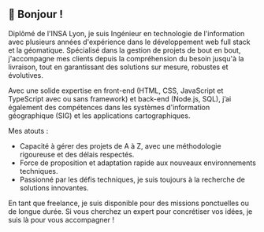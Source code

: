 ## 👋 Bonjour !

Diplômé de l'INSA Lyon, je suis Ingénieur en technologie de l'information avec plusieurs années d'expérience dans le développement web full stack et la géomatique. Spécialisé dans la gestion de projets de bout en bout, j'accompagne mes clients depuis la compréhension du besoin jusqu'à la livraison, tout en garantissant des solutions sur mesure, robustes et évolutives.

Avec une solide expertise en front-end (HTML, CSS, JavaScript et TypeScript avec ou sans framework) et back-end (Node.js, SQL), j’ai également des compétences dans les systèmes d'information géographique (SIG) et les applications cartographiques.

Mes atouts :

- Capacité à gérer des projets de A à Z, avec une méthodologie rigoureuse et des délais respectés.
- Force de proposition et adaptation rapide aux nouveaux environnements techniques.
- Passionné par les défis techniques, je suis toujours à la recherche de solutions innovantes.

En tant que freelance, je suis disponible pour des missions ponctuelles ou de longue durée. Si vous cherchez un expert pour concrétiser vos idées, je suis là pour vous accompagner !
